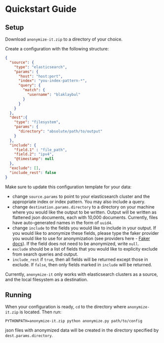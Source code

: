 # Quickstart Guide

## Setup

Download `anonymize-it.zip` to a directory of your choice.

Create a configuration with the following structure:

```json
{
  "source": {
    "type": "elasticsearch",
    "params": {
      "host": "host:port",
      "index": "you-index-pattern-*",
      "query": {
        "match": {
          "username": "blaklaybul"
        }
      }
    }
  },
  "dest":{
    "type": "filesystem",
    "params": {
      "directory": "absolute/path/to/output"
    }
  },
  "include": {
    "field.1" : "file_path",
    "field.2": "ipv4",
    "@timestamp": null
  },
  "exclude": [],
  "include_rest": false
}
```

Make sure to update this configuration template for your data:
* change `source.params` to point to your elasticsearch cluster and the appropriate index or index pattern. You may also include a query.
* change `destination.params.directory` to a directory on your machine where you would like the output to be written. Output will be written as flattened json documents, each with 10,000 documents. Currently, files have auto-generated names in the form of `uuid4`.
* change `include` to the fields you would like to include in your output. If you would like to anonymize these fields, please type the faker provider you would like to use for anonymization (see providers here - [Faker docs](https://faker.readthedocs.io/en/master/providers.html)). If the field does not need to be anonymized, write `null`.
* `exclude` should be a list of fields that you would like to explicity exclude from search queries and output.
* `include_rest` if `true`, then all fields will be returned except those in exclude. If `false`, then only fields marked in `include` will be returned.   

Currently, `anonymize-it` only works with elasticsearch clusters as a source, and the local filesystem as a destination.

## Running

When your configuration is ready, `cd` to the directory where `anonymize-it.zip` is located. Then run:

```
PYTHONPATH=anonymize-it.zip python anonymize.py path/to/config
```

json files with anonymized data will be created in the directory specified by `dest.params.directory`.